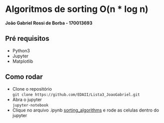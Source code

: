 # Algoritmos de sorting O(n * log n) 
**João Gabriel Rossi de Borba - 170013693**
## Pré requisitos
- Python3
- Jupyter
- Matplotlib
## Como rodar
- Clone o repositório  
`git clone https://github.com/EDAII/Lista3_JoaoGabriel.git`
- Abra o jupyter  
`jupyter-notebook`
- Clique no arquivo .ipynb [sorting_algorithms](sorting_algorithms.ipynb) e rode as celulas dentro do jupyter
